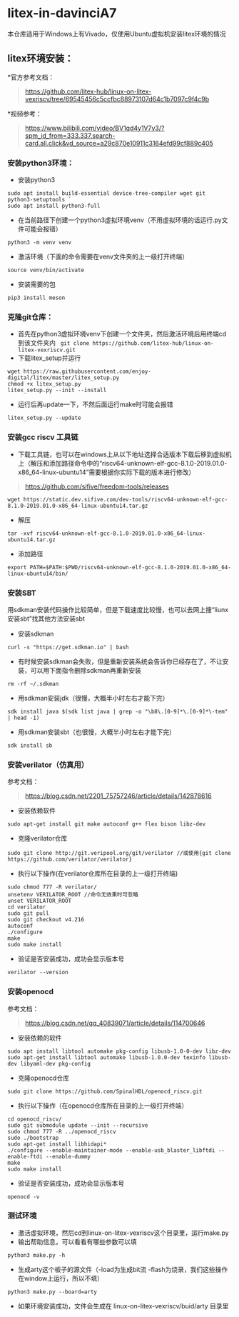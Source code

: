 # litex-in-davinciA7
本仓库适用于Windows上有Vivado，仅使用Ubuntu虚拟机安装litex环境的情况

## litex环境安装：
*官方参考文档：
>https://github.com/litex-hub/linux-on-litex-vexriscv/tree/69545456c5ccfbc88973107d64c1b7097c9f4c9b

*视频参考：
>https://www.bilibili.com/video/BV1qd4y1V7y3/?spm_id_from=333.337.search-card.all.click&vd_source=a29c870e10911c3164efd99cf889c405

### 安装python3环境：
* 安装python3
```
sudo apt install build-essential device-tree-compiler wget git python3-setuptools `
sudo apt install python3-full
```
* 在当前路径下创建一个python3虚拟环境venv（不用虚拟环境的话运行.py文件可能会报错）
```
python3 -m venv venv
```
* 激活环境（下面的命令需要在venv文件夹的上一级打开终端）
``` 
source venv/bin/activate
```
* 安装需要的包
```
pip3 install meson
```

### 克隆git仓库：
* 首先在python3虚拟环境venv下创建一个文件夹，然后激活环境后用终端cd到该文件夹内
` git clone https://github.com/litex-hub/linux-on-litex-vexriscv.git`
* 下载litex_setup并运行
```
wget https://raw.githubusercontent.com/enjoy-digital/litex/master/litex_setup.py
chmod +x litex_setup.py
litex_setup.py --init --install
```
* 运行后再update一下，不然后面运行make时可能会报错
```
litex_setup.py --update
```

### 安装gcc riscv 工具链
* 下载工具链，也可以在windows上从以下地址选择合适版本下载后移到虚拟机上（解压和添加路径命令中的“riscv64-unknown-elf-gcc-8.1.0-2019.01.0-x86_64-linux-ubuntu14”需要根据你实际下载的版本进行修改）
>https://github.com/sifive/freedom-tools/releases
```
wget https://static.dev.sifive.com/dev-tools/riscv64-unknown-elf-gcc-8.1.0-2019.01.0-x86_64-linux-ubuntu14.tar.gz
```
* 解压
```
tar -xvf riscv64-unknown-elf-gcc-8.1.0-2019.01.0-x86_64-linux-ubuntu14.tar.gz
```
* 添加路径
```
export PATH=$PATH:$PWD/riscv64-unknown-elf-gcc-8.1.0-2019.01.0-x86_64-linux-ubuntu14/bin/
```

### 安装SBT
用sdkman安装代码操作比较简单，但是下载速度比较慢，也可以去网上搜“liunx安装sbt”找其他方法安装sbt
* 安装sdkman
```
curl -s "https://get.sdkman.io" | bash
```
* 有时候安装sdkman会失败，但是重新安装系统会告诉你已经存在了，不让安装，可以用下面指令删除sdkman再重新安装
```
rm -rf ~/.sdkman
```
* 用sdkman安装jdk（很慢，大概半小时左右才能下完）
```
sdk install java $(sdk list java | grep -o "\b8\.[0-9]*\.[0-9]*\-tem" | head -1)
```
* 用sdkman安装sbt（也很慢，大概半小时左右才能下完）
```
sdk install sb
```
### 安装verilator（仿真用）
参考文档：
>https://blog.csdn.net/2201_75757246/article/details/142878616

* 安装依赖软件
```
sudo apt-get install git make autoconf g++ flex bison libz-dev
```
* 克隆verilator仓库
```
sudo git clone http://git.veripool.org/git/verilator //或使用{git clone https://github.com/verilator/verilator}
```
* 执行以下操作(在verilator仓库所在目录的上一级打开终端)
```
sudo chmod 777 -R verilator/
unsetenv VERILATOR_ROOT //命令无效果时可忽略
unset VERILATOR_ROOT
cd verilator
sudo git pull 
sudo git checkout v4.216
autoconf
./configure
make
sudo make install
```
* 验证是否安装成功，成功会显示版本号
```
verilator --version
```

### 安装openocd
参考文档：
>https://blog.csdn.net/qq_40839071/article/details/114700646
* 安装依赖的软件
```
sudo apt install libtool automake pkg-config libusb-1.0-0-dev libz-dev
sudo apt-get install libtool automake libusb-1.0.0-dev texinfo libusb-dev libyaml-dev pkg-config
```
* 克隆openocd仓库
```
sudo git clone https://github.com/SpinalHDL/openocd_riscv.git
```
* 执行以下操作（在openocd仓库所在目录的上一级打开终端）
```
cd openocd_riscv/
sudo git submodule update --init --recursive
sudo chmod 777 -R ../openocd_riscv
sudo ./bootstrap
sudo apt-get install libhidapi*
./configure --enable-maintainer-mode --enable-usb_blaster_libftdi --enable-ftdi --enable-dummy
make
sudo make install
```
* 验证是否安装成功，成功会显示版本号
```
openocd -v
```

### 测试环境
* 激活虚拟环境，然后cd到linux-on-litex-vexriscv这个目录里，运行make.py
* 输出帮助信息，可以看看有哪些参数可以填
```
python3 make.py -h
```
* 生成arty这个板子的源文件（-load为生成bit流 -flash为烧录，我们这些操作在window上运行，所以不填）
```
python3 make.py --board=arty
```
* 如果环境安装成功，文件会生成在 linux-on-litex-vexriscv/buid/arty 目录里








    

  
  


    



